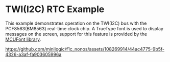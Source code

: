 # TWI(I2C) RTC Example

This example demonstrates operation on the TWI(I2C) bus with the PCF8563(BM8563) real-time clock chip. A TrueType font is used to display messages on the screen, support for this feature is provided by the [MCUFont library](https://github.com/mcufont/mcufont).

https://github.com/minilogic/f1c_nonos/assets/108269914/44ac4775-9b5f-4326-a3af-fa903605996a

